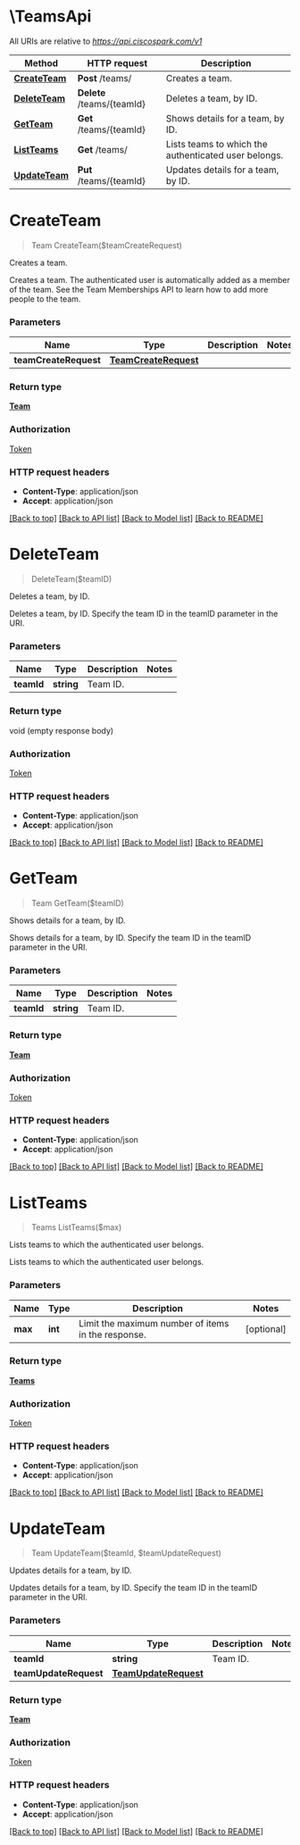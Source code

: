 # \TeamsApi

All URIs are relative to *https://api.ciscospark.com/v1*

Method | HTTP request | Description
------------- | ------------- | -------------
[**CreateTeam**](TeamsApi.md#CreateTeam) | **Post** /teams/ | Creates a team.
[**DeleteTeam**](TeamsApi.md#DeleteTeam) | **Delete** /teams/{teamId} | Deletes a team, by ID.
[**GetTeam**](TeamsApi.md#GetTeam) | **Get** /teams/{teamId} | Shows details for a team, by ID.
[**ListTeams**](TeamsApi.md#ListTeams) | **Get** /teams/ | Lists teams to which the authenticated user belongs.
[**UpdateTeam**](TeamsApi.md#UpdateTeam) | **Put** /teams/{teamId} | Updates details for a team, by ID.


# **CreateTeam**
> Team CreateTeam($teamCreateRequest)

Creates a team.

Creates a team. The authenticated user is automatically added as a member of the team. See the Team Memberships API to learn how to add more people to the team. 


### Parameters

Name | Type | Description  | Notes
------------- | ------------- | ------------- | -------------
 **teamCreateRequest** | [**TeamCreateRequest**](TeamCreateRequest.md)|  | 

### Return type

[**Team**](Team.md)

### Authorization

[Token](../README.md#Token)

### HTTP request headers

 - **Content-Type**: application/json
 - **Accept**: application/json

[[Back to top]](#) [[Back to API list]](../README.md#documentation-for-api-endpoints) [[Back to Model list]](../README.md#documentation-for-models) [[Back to README]](../README.md)

# **DeleteTeam**
> DeleteTeam($teamID)

Deletes a team, by ID.

Deletes a team, by ID. Specify the team ID in the teamID parameter in the URI. 


### Parameters

Name | Type | Description  | Notes
------------- | ------------- | ------------- | -------------
 **teamId** | **string**| Team ID. | 

### Return type

void (empty response body)

### Authorization

[Token](../README.md#Token)

### HTTP request headers

 - **Content-Type**: application/json
 - **Accept**: application/json

[[Back to top]](#) [[Back to API list]](../README.md#documentation-for-api-endpoints) [[Back to Model list]](../README.md#documentation-for-models) [[Back to README]](../README.md)

# **GetTeam**
> Team GetTeam($teamID)

Shows details for a team, by ID.

Shows details for a team, by ID. Specify the team ID in the teamID parameter in the URI. 


### Parameters

Name | Type | Description  | Notes
------------- | ------------- | ------------- | -------------
 **teamId** | **string**| Team ID. | 

### Return type

[**Team**](Team.md)

### Authorization

[Token](../README.md#Token)

### HTTP request headers

 - **Content-Type**: application/json
 - **Accept**: application/json

[[Back to top]](#) [[Back to API list]](../README.md#documentation-for-api-endpoints) [[Back to Model list]](../README.md#documentation-for-models) [[Back to README]](../README.md)

# **ListTeams**
> Teams ListTeams($max)

Lists teams to which the authenticated user belongs.

Lists teams to which the authenticated user belongs.


### Parameters

Name | Type | Description  | Notes
------------- | ------------- | ------------- | -------------
 **max** | **int**| Limit the maximum number of items in the response. | [optional] 

### Return type

[**Teams**](Teams.md)

### Authorization

[Token](../README.md#Token)

### HTTP request headers

 - **Content-Type**: application/json
 - **Accept**: application/json

[[Back to top]](#) [[Back to API list]](../README.md#documentation-for-api-endpoints) [[Back to Model list]](../README.md#documentation-for-models) [[Back to README]](../README.md)

# **UpdateTeam**
> Team UpdateTeam($teamId, $teamUpdateRequest)

Updates details for a team, by ID.

Updates details for a team, by ID. Specify the team ID in the teamID parameter in the URI. 


### Parameters

Name | Type | Description  | Notes
------------- | ------------- | ------------- | -------------
 **teamId** | **string**| Team ID. | 
 **teamUpdateRequest** | [**TeamUpdateRequest**](TeamUpdateRequest.md)|  | 

### Return type

[**Team**](Team.md)

### Authorization

[Token](../README.md#Token)

### HTTP request headers

 - **Content-Type**: application/json
 - **Accept**: application/json

[[Back to top]](#) [[Back to API list]](../README.md#documentation-for-api-endpoints) [[Back to Model list]](../README.md#documentation-for-models) [[Back to README]](../README.md)

